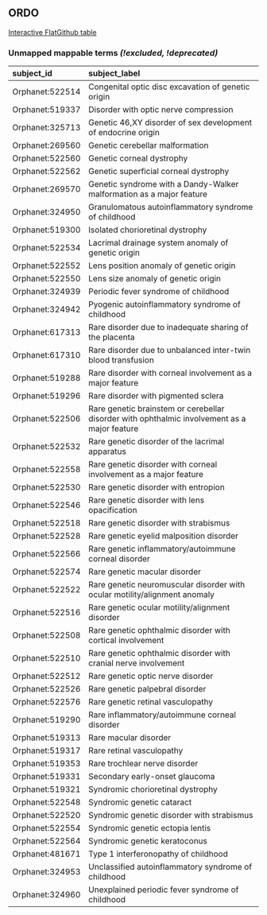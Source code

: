 ## ORDO
[Interactive FlatGithub table](https://flatgithub.com/monarch-initiative/mondo-ingest?filename=src/ontology/reports/ordo_mapping_status.tsv)

### Unmapped mappable terms _(!excluded, !deprecated)_
| subject_id      | subject_label                                                                                |
|:----------------|:---------------------------------------------------------------------------------------------|
| Orphanet:522514 | Congenital optic disc excavation of genetic origin                                           |
| Orphanet:519337 | Disorder with optic nerve compression                                                        |
| Orphanet:325713 | Genetic 46,XY disorder of sex development of endocrine origin                                |
| Orphanet:269560 | Genetic cerebellar malformation                                                              |
| Orphanet:522560 | Genetic corneal dystrophy                                                                    |
| Orphanet:522562 | Genetic superficial corneal dystrophy                                                        |
| Orphanet:269570 | Genetic syndrome with a Dandy-Walker malformation as a major feature                         |
| Orphanet:324950 | Granulomatous autoinflammatory syndrome of childhood                                         |
| Orphanet:519300 | Isolated chorioretinal dystrophy                                                             |
| Orphanet:522534 | Lacrimal drainage system anomaly of genetic origin                                           |
| Orphanet:522552 | Lens position anomaly of genetic origin                                                      |
| Orphanet:522550 | Lens size anomaly of genetic origin                                                          |
| Orphanet:324939 | Periodic fever syndrome of childhood                                                         |
| Orphanet:324942 | Pyogenic autoinflammatory syndrome of childhood                                              |
| Orphanet:617313 | Rare disorder due to inadequate sharing of the placenta                                      |
| Orphanet:617310 | Rare disorder due to unbalanced inter-twin blood transfusion                                 |
| Orphanet:519288 | Rare disorder with corneal involvement as a major feature                                    |
| Orphanet:519296 | Rare disorder with pigmented sclera                                                          |
| Orphanet:522506 | Rare genetic brainstem or cerebellar disorder with ophthalmic involvement as a major feature |
| Orphanet:522532 | Rare genetic disorder of the lacrimal apparatus                                              |
| Orphanet:522558 | Rare genetic disorder with corneal involvement as a major feature                            |
| Orphanet:522530 | Rare genetic disorder with entropion                                                         |
| Orphanet:522546 | Rare genetic disorder with lens opacification                                                |
| Orphanet:522518 | Rare genetic disorder with strabismus                                                        |
| Orphanet:522528 | Rare genetic eyelid malposition disorder                                                     |
| Orphanet:522566 | Rare genetic inflammatory/autoimmune corneal disorder                                        |
| Orphanet:522574 | Rare genetic macular disorder                                                                |
| Orphanet:522522 | Rare genetic neuromuscular disorder with ocular motility/alignment anomaly                   |
| Orphanet:522516 | Rare genetic ocular motility/alignment disorder                                              |
| Orphanet:522508 | Rare genetic ophthalmic disorder with cortical involvement                                   |
| Orphanet:522510 | Rare genetic ophthalmic disorder with cranial nerve involvement                              |
| Orphanet:522512 | Rare genetic optic nerve disorder                                                            |
| Orphanet:522526 | Rare genetic palpebral disorder                                                              |
| Orphanet:522576 | Rare genetic retinal vasculopathy                                                            |
| Orphanet:519290 | Rare inflammatory/autoimmune corneal disorder                                                |
| Orphanet:519313 | Rare macular disorder                                                                        |
| Orphanet:519317 | Rare retinal vasculopathy                                                                    |
| Orphanet:519353 | Rare trochlear nerve disorder                                                                |
| Orphanet:519331 | Secondary early-onset glaucoma                                                               |
| Orphanet:519321 | Syndromic chorioretinal dystrophy                                                            |
| Orphanet:522548 | Syndromic genetic cataract                                                                   |
| Orphanet:522520 | Syndromic genetic disorder with strabismus                                                   |
| Orphanet:522554 | Syndromic genetic ectopia lentis                                                             |
| Orphanet:522564 | Syndromic genetic keratoconus                                                                |
| Orphanet:481671 | Type 1 interferonopathy of childhood                                                         |
| Orphanet:324953 | Unclassified autoinflammatory syndrome of childhood                                          |
| Orphanet:324960 | Unexplained periodic fever syndrome of childhood                                             |